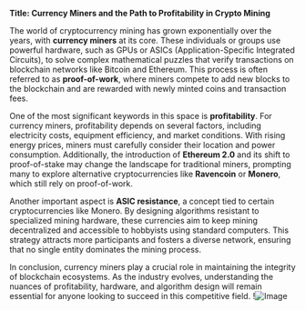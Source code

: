 **Title: Currency Miners and the Path to Profitability in Crypto Mining**

The world of cryptocurrency mining has grown exponentially over the years, with **currency miners** at its core. These individuals or groups use powerful hardware, such as GPUs or ASICs (Application-Specific Integrated Circuits), to solve complex mathematical puzzles that verify transactions on blockchain networks like Bitcoin and Ethereum. This process is often referred to as **proof-of-work**, where miners compete to add new blocks to the blockchain and are rewarded with newly minted coins and transaction fees.

One of the most significant keywords in this space is **profitability**. For currency miners, profitability depends on several factors, including electricity costs, equipment efficiency, and market conditions. With rising energy prices, miners must carefully consider their location and power consumption. Additionally, the introduction of **Ethereum 2.0** and its shift to proof-of-stake may change the landscape for traditional miners, prompting many to explore alternative cryptocurrencies like **Ravencoin** or **Monero**, which still rely on proof-of-work.

Another important aspect is **ASIC resistance**, a concept tied to certain cryptocurrencies like Monero. By designing algorithms resistant to specialized mining hardware, these currencies aim to keep mining decentralized and accessible to hobbyists using standard computers. This strategy attracts more participants and fosters a diverse network, ensuring that no single entity dominates the mining process.

In conclusion, currency miners play a crucial role in maintaining the integrity of blockchain ecosystems. As the industry evolves, understanding the nuances of profitability, hardware, and algorithm design will remain essential for anyone looking to succeed in this competitive field. !![Image](https://github.com/user-attachments/assets/590b50a7-4459-4e76-8a31-559aed223621)